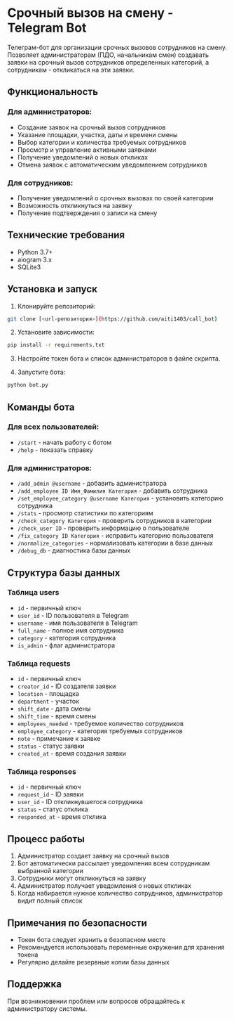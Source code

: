 # Срочный вызов на смену - Telegram Bot

Телеграм-бот для организации срочных вызовов сотрудников на смену. Позволяет администраторам (ПДО, начальникам смен) создавать заявки на срочный вызов сотрудников определенных категорий, а сотрудникам - откликаться на эти заявки.

## Функциональность

### Для администраторов:
- Создание заявок на срочный вызов сотрудников
- Указание площадки, участка, даты и времени смены
- Выбор категории и количества требуемых сотрудников
- Просмотр и управление активными заявками
- Получение уведомлений о новых откликах
- Отмена заявок с автоматическим уведомлением сотрудников

### Для сотрудников:
- Получение уведомлений о срочных вызовах по своей категории
- Возможность откликнуться на заявку
- Получение подтверждения о записи на смену

## Технические требования

- Python 3.7+
- aiogram 3.x
- SQLite3

## Установка и запуск

1. Клонируйте репозиторий:
```bash
git clone [<url-репозитория>](https://github.com/aiti1403/call_bot)
```

2. Установите зависимости:
```bash
pip install -r requirements.txt
```

3. Настройте токен бота и список администраторов в файле скрипта.

4. Запустите бота:
```bash
python bot.py
```

## Команды бота

### Для всех пользователей:
- `/start` - начать работу с ботом
- `/help` - показать справку

### Для администраторов:
- `/add_admin @username` - добавить администратора
- `/add_employee ID Имя_Фамилия Категория` - добавить сотрудника
- `/set_employee_category @username Категория` - установить категорию сотрудника
- `/stats` - просмотр статистики по категориям
- `/check_category Категория` - проверить сотрудников в категории
- `/check_user ID` - проверить информацию о пользователе
- `/fix_category ID Категория` - исправить категорию пользователя
- `/normalize_categories` - нормализовать категории в базе данных
- `/debug_db` - диагностика базы данных

## Структура базы данных

### Таблица users
- `id` - первичный ключ
- `user_id` - ID пользователя в Telegram
- `username` - имя пользователя в Telegram
- `full_name` - полное имя сотрудника
- `category` - категория сотрудника
- `is_admin` - флаг администратора

### Таблица requests
- `id` - первичный ключ
- `creator_id` - ID создателя заявки
- `location` - площадка
- `department` - участок
- `shift_date` - дата смены
- `shift_time` - время смены
- `employees_needed` - требуемое количество сотрудников
- `employee_category` - категория требуемых сотрудников
- `note` - примечание к заявке
- `status` - статус заявки
- `created_at` - время создания заявки

### Таблица responses
- `id` - первичный ключ
- `request_id` - ID заявки
- `user_id` - ID откликнувшегося сотрудника
- `status` - статус отклика
- `responded_at` - время отклика

## Процесс работы

1. Администратор создает заявку на срочный вызов
2. Бот автоматически рассылает уведомления всем сотрудникам выбранной категории
3. Сотрудники могут откликнуться на заявку
4. Администратор получает уведомления о новых откликах
5. Когда набирается нужное количество сотрудников, администратор видит полный список

## Примечания по безопасности

- Токен бота следует хранить в безопасном месте
- Рекомендуется использовать переменные окружения для хранения токена
- Регулярно делайте резервные копии базы данных

## Поддержка

При возникновении проблем или вопросов обращайтесь к администратору системы.

